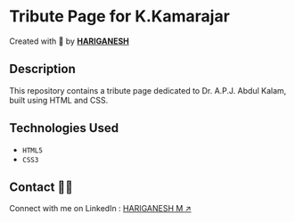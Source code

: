 # Tribute Page for K.Kamarajar

Created with 💜 by [**HARIGANESH**](https://github.com/samhari07) 

## Description

This repository contains a tribute page dedicated to Dr. A.P.J. Abdul Kalam, built using HTML and CSS. 

## Technologies Used

- `HTML5`
- `CSS3`


## Contact 🤝🏻
Connect with me on LinkedIn : [HARIGANESH M ↗](www.linkedin.com/in/hari-ganesh-061112231)


